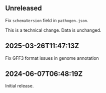 ## Unreleased

Fix `schemaVersion` field in `pathogen.json`.

This is a technical change. Data is unchanged.

## 2025-03-26T11:47:13Z

Fix GFF3 format issues in genome annotation

## 2024-06-07T06:48:19Z

Initial release.
